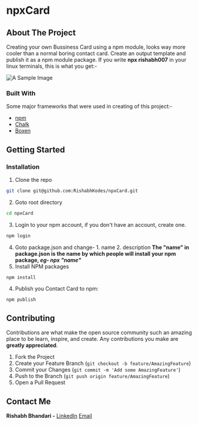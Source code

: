 # npxCard

<!-- ABOUT THE PROJECT -->
## About The Project

Creating your own Bussiness Card using a npm module, looks way more cooler than a normal boring contact card. Create an output template and publish it as a npm module package. If you write **npx rishabh007** in your linux terminals, this is what you get:-

![A Sample Image](https://drive.google.com/file/d/1xgAUs5depww5pSBMW0_1F7EN4iXkEwhr/view?usp=sharing)


### Built With
Some major frameworks that were used in creating of this project:-
* [npm](https://www.npmjs.com/)
* [Chalk](https://www.npmjs.com/package/chalk)
* [Boxen](https://www.npmjs.com/package/boxen)


<!-- GETTING STARTED -->
## Getting Started

### Installation

1. Clone the repo
```sh
git clone git@github.com:RishabhKodes/npxCard.git
```
2. Goto root directory
```sh
cd npxCard
```
3. Login to your npm account, if you don't have an account, create one.
```sh
npm login
```
4. Goto package.json and change-
        1. name
        2. description
        **The "name" in package.json is the name by which people will install your npm package, _eg- npx "name"_** 
3. Install NPM packages
```sh
npm install
```
4. Publish you Contact Card to npm:
```JS
npm publish
```

<!-- CONTRIBUTING -->
## Contributing

Contributions are what make the open source community such an amazing place to be learn, inspire, and create. Any contributions you make are **greatly appreciated**.

1. Fork the Project
2. Create your Feature Branch (`git checkout -b feature/AmazingFeature`)
3. Commit your Changes (`git commit -m 'Add some AmazingFeature'`)
4. Push to the Branch (`git push origin feature/AmazingFeature`)
5. Open a Pull Request


<!-- CONTACT -->
## Contact Me

**Rishabh Bhandari -** [LinkedIn](https://www.linkedin.com/in/rishabh-bhandari-ba5778168/)
[Email](rishabhbhandari6@gmail.com)


